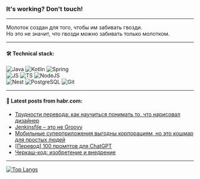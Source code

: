 ### It's working? Don't touch!

---
Молоток создан для того, чтобы им забивать гвозди. <br>
Но это не значит, что гвозди можно забивать только молотком.

---

#### 🛠️ Technical stack:

![Java](https://img.shields.io/badge/Java-informational?logo=Oracle&style=flat&logoColor=white&color=FF4500)
![Kotlin](https://img.shields.io/badge/Kotlin-informational?logo=Kotlin&style=flat&logoColor=white&color=774D97)
![Spring](https://img.shields.io/badge/SpringBoot-informational?logo=SpringBoot&style=flat&logoColor=white&color=6DB33F) <br>
![JS](https://img.shields.io/badge/JS-informational?logo=javaScript&style=flat&logoColor=black&color=F7Df1E)
![TS](https://img.shields.io/badge/TypeScript-informational?logo=typeScript&style=flat&logoColor=black&color=0667A8)
![NodeJS](https://img.shields.io/badge/NodeJS-informational?logo=node.js&style=flat&logoColor=white&color=70A760) <br>
![Nest](https://img.shields.io/badge/NestJS-informational?logo=NestJS&style=flat&logoColor=white&color=E0234E)
![PostgreSQL](https://img.shields.io/badge/PostgreSQL-informational?logo=PostgreSQL&style=flat&logoColor=white&color=DAA520)
![Git](https://img.shields.io/badge/Git-informational?logo=git&style=flat&logoColor=white&color=778899)

___

#### 💬 Latest posts from habr.com:

<!-- BLOG-POST-LIST:START -->
- [Трудности перевода: как научиться понимать то, что нарисовал дизайнер](https://habr.com/ru/companies/oleg-bunin/articles/735034/?utm_source=habrahabr&utm_medium=rss&utm_campaign=735034)
- [Jenkinsfile – это не Groovy](https://habr.com/ru/companies/joom/articles/774006/?utm_source=habrahabr&utm_medium=rss&utm_campaign=774006)
- [Мобильные суперприложения выгодны корпорациям, но это кошмар для простых людей](https://habr.com/ru/companies/ruvds/articles/773172/?utm_source=habrahabr&utm_medium=rss&utm_campaign=773172)
- [[Перевод] 100 промптов для ChatGPT](https://habr.com/ru/companies/otus/articles/774046/?utm_source=habrahabr&utm_medium=rss&utm_campaign=774046)
- [Черкаш-код: изобретение и внедрение](https://habr.com/ru/articles/774026/?utm_source=habrahabr&utm_medium=rss&utm_campaign=774026)
<!-- BLOG-POST-LIST:END -->

---
[![Top Langs](https://github-readme-stats-git-master-advtsetting-gmailcom.vercel.app/api/top-langs/?username=zloylis&langs_count=10&hide_title=false&title_color=e6edf3&size_weight=0.5&count_weight=0.5&layout=compact&hide_border=true&theme=dracula)](https://github.com/zloylis)

<!-- ![GitHub stats](https://github-readme-stats-git-master-advtsetting-gmailcom.vercel.app/api?username=zloylis&show_icons=true&hide_border=true&theme=dracula&hide_title=true&include_all_commits=true&count_private=true&hide=contribs&hide_rank=true) -->
